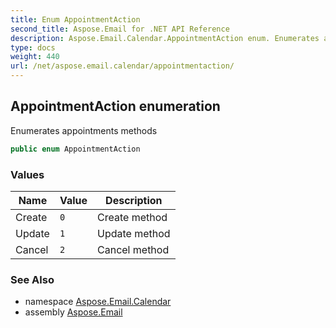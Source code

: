 ```yaml
---
title: Enum AppointmentAction
second_title: Aspose.Email for .NET API Reference
description: Aspose.Email.Calendar.AppointmentAction enum. Enumerates appointments methods
type: docs
weight: 440
url: /net/aspose.email.calendar/appointmentaction/
---
```

## AppointmentAction enumeration

Enumerates appointments methods

```csharp
public enum AppointmentAction
```

### Values

| Name | Value | Description |
| --- | --- | --- |
| Create | `0` | Create method |
| Update | `1` | Update method |
| Cancel | `2` | Cancel method |

### See Also

* namespace [Aspose.Email.Calendar](../../aspose.email.calendar/)
* assembly [Aspose.Email](../../)


